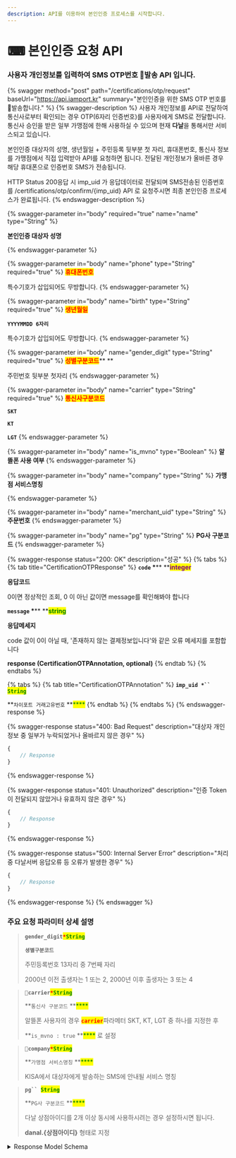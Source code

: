 ```yaml
---
description: API를 이용하여 본인인증 프로세스를 시작합니다.
---
```


# ⌨ 본인인증 요청 API

### 사용자 개인정보를 입력하여 SMS OTP번호 발송 API 입니다.

{% swagger method="post" path="/certifications/otp/request" baseUrl="https://api.iamport.kr" summary="본인인증을 위한 SMS OTP 번호를 발송합니다." %}
{% swagger-description %}
사용자 개인정보를 API로 전달하여 통신사로부터 확인되는 경우 OTP(6자리 인증번호)를 사용자에게 SMS로 전달합니다. 통신사 승인을 받은 일부 가맹점에 한해 사용하실 수 있으며 현재 **다날**을 통해서만 서비스되고 있습니다.

본인인증 대상자의 성명, 생년월일 + 주민등록 뒷부분 첫 자리, 휴대폰번호, 통신사 정보를 가맹점에서 직접 입력받아 API를 요청하면 됩니다. 전달된 개인정보가 올바른 경우 해당 휴대폰으로 인증번호 SMS가 전송됩니다.

HTTP Status 200응답 시 imp\_uid 가 응답데이터로 전달되며 SMS전송된 인증번호를 /certifications/otp/confirm/{imp\_uid} API 로 요청주시면 최종 본인인증 프로세스가 완료됩니다.
{% endswagger-description %}

{% swagger-parameter in="body" required="true" name="name" type="String" %}
<mark style="color:red;">

**본인인증 대상자 성명**

</mark>
{% endswagger-parameter %}

{% swagger-parameter in="body" name="phone" type="String" required="true" %}
<mark style="color:red;">**휴대폰번호**</mark>

특수기호가 삽입되어도 무방합니다.
{% endswagger-parameter %}

{% swagger-parameter in="body" name="birth" type="String" required="true" %}
<mark style="color:red;">**생년월일**</mark>&#x20;

**`YYYYMMDD 6자리`**

특수기호가 삽입되어도 무방합니다.
{% endswagger-parameter %}

{% swagger-parameter in="body" name="gender_digit" type="String" required="true" %}
<mark style="color:red;">**성별구분코드**</mark>** **&#x20;

주민번호 뒷부분 첫자리
{% endswagger-parameter %}

{% swagger-parameter in="body" name="carrier" type="String" required="true" %}
<mark style="color:red;">**통신사구분코드**</mark>

**`SKT`**

**`KT`**

**`LGT`**
{% endswagger-parameter %}

{% swagger-parameter in="body" name="is_mvno" type="Boolean" %}
**알뜰폰 사용 여부**
{% endswagger-parameter %}

{% swagger-parameter in="body" name="company" type="String" %}
**가맹점 서비스명칭**

 
{% endswagger-parameter %}

{% swagger-parameter in="body" name="merchant_uid" type="String" %}
**주문번호**
{% endswagger-parameter %}

{% swagger-parameter in="body" name="pg" type="String" %}
**PG사 구분코드**
{% endswagger-parameter %}

{% swagger-response status="200: OK" description="성공" %}
{% tabs %}
{% tab title="CertificationOTPResponse" %}
**`code`  **<mark style="color:red;">**\***</mark>** **<mark style="color:purple;">**integer**</mark>

**응답코드**

0이면 정상적인 조회, 0 이 아닌 값이면 message를 확인해봐야 합니다



**`message`  **<mark style="color:red;">**\***</mark>** **<mark style="color:green;">**string**</mark>

**응답메세지**

code 값이 0이 아닐 때, '존재하지 않는 결제정보입니다'와 같은 오류 메세지를 포함합니다



**response **<mark style="color:red;">**(CertificationOTPAnnotation, optional)**</mark>
{% endtab %}
{% endtabs %}

{% tabs %}
{% tab title="CertificationOTPAnnotation" %}
**`imp_uid *`` `**<mark style="color:green;">**`String`**</mark>

**`차이포트 거래고유번호` **<mark style="color:green;">****</mark>&#x20;
{% endtab %}
{% endtabs %}
{% endswagger-response %}

{% swagger-response status="400: Bad Request" description="대상자 개인정보 중 일부가 누락되었거나 올바르지 않은 경우" %}
```javascript
{
    // Response
}
```
{% endswagger-response %}

{% swagger-response status="401: Unauthorized" description="인증 Token이 전달되지 않았거나 유효하지 않은 경우" %}
```javascript
{
    // Response
}
```
{% endswagger-response %}

{% swagger-response status="500: Internal Server Error" description="처리 중 다날서버 응답오류 등 오류가 발생한 경우" %}
```javascript
{
    // Response
}
```
{% endswagger-response %}
{% endswagger %}

### **주요 요청 파라미터 상세 설명**

> **`gender_digit`**<mark style="color:red;">**`*`**</mark><mark style="color:green;">**`String`**</mark>
>
> **`셩별구분코드`**
>
> 주민등록번호 13자리 중 7번째 자리
>
> 2000년 이전 출생자는 1 또는 2, 2000년 이후 출생자는 3 또는 4

> **`carrier`**<mark style="color:red;">**`*`**</mark><mark style="color:green;">**`String`**</mark>
>
> **`통신사 구분코드` **<mark style="color:green;">****</mark>&#x20;
>
> 알뜰폰 사용자의 경우 <mark style="color:red;">**`carrier`**</mark>파라메터 SKT, KT, LGT 중 하나를 지정한 후&#x20;
>
> **`is_mvno : true` **<mark style="color:green;">****</mark> 로 설정

> **`company`**<mark style="color:red;">**`*`**</mark><mark style="color:green;">**`String`**</mark>
>
> **`가맹점 서비스명칭` **<mark style="color:green;">****</mark>&#x20;
>
> KISA에서 대상자에게 발송하는 SMS에 안내될 서비스 명칭

> **`pg`` `**<mark style="color:green;">**`String`**</mark>
>
> **`PG사 구분코드` **<mark style="color:green;">****</mark>&#x20;
>
> &#x20;다날 상점아이디를 2개 이상 동시에 사용하시려는 경우 설정하시면 됩니다.&#x20;
>
> **danal.{상점아이디}** 형태로 지정

<details>

<summary>Response Model Schema</summary>

```json
{
  "code": 0,
  "message": "string",
  "response": {
    "imp_uid": "string"
  }
}
```

</details>
